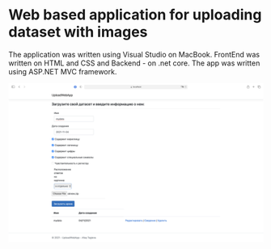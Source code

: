 # Web based application for uploading dataset with images
The application was written using Visual Studio on MacBook. FrontEnd was written on HTML and CSS and Backend - on .net core. The app was written using ASP.NET MVC framework.

![Program interface](./interface_example.png?raw=true "Program interface")
